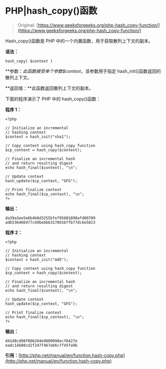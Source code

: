 # PHP|hash_copy()函数

> Original: [https://www.geeksforgeeks.org/php-hash_copy-function/](https://www.geeksforgeeks.org/php-hash_copy-function/)

Hash_copy()函数是 PHP 中的一个内置函数，用于获取散列上下文的副本。

**语法：**

```
hash_copy( $context )
```

**参数：**此函数接受单个参数*$context*，该参数用于指定 hash_init()函数返回的散列上下文。

**返回值：**此函数返回散列上下文的副本。

下面的程序演示了 PHP 中的 hash_copy()函数：

**程序 1：**

```
<?php

// Initialize an incremental
// hashing context
$context = hash_init("sha1");

// Copy context using hash_copy function
$cp_context = hash_copy($context);

// Finalize an incremental hash
// and return resulting digest
echo hash_final($context), "\n";

// Update context
hash_update($cp_context, "GFG");

// Print finalize context
echo hash_final($cp_context), "\n";
?>
```

**输出：**

```
da39a3ee5e6b4b0d3255bfef95601890afd80709
adb536466977c49bebb6317891bffb77dc6e5823

```

**程序 2：**

```
<?php

// Initialize an incremental
// hashing context
$context = hash_init("md5");

// Copy context using hash_copy function
$cp_context = hash_copy($context);

// Finalize an incremental hash
// and return resulting digest
echo hash_final($context), "\n";

// Update context
hash_update($cp_context, "GFG");

// Print finalize context
echo hash_final($cp_context), "\n";
?>
```

**输出：**

```
d41d8cd98f00b204e9800998ecf8427e
eadc14b80cd2f247f467eb6c7f45fa9b

```

**引用：**[http://php.net/manual/en/function.hash-copy.php](http://php.net/manual/en/function.hash-copy.php)